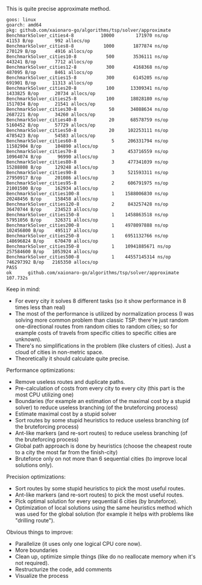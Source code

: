 This is quite precise approximate method.

```
goos: linux
goarch: amd64
pkg: github.com/xaionaro-go/algorithms/tsp/solver/approximate
BenchmarkSolver_cities4-8     	   10000	    171970 ns/op	   41153 B/op	     992 allocs/op
BenchmarkSolver_cities8-8     	    1000	   1877874 ns/op	  270129 B/op	    4916 allocs/op
BenchmarkSolver_cities10-8    	     500	   3536111 ns/op	  443241 B/op	    7712 allocs/op
BenchmarkSolver_cities12-8    	     300	   4168368 ns/op	  487095 B/op	    8461 allocs/op
BenchmarkSolver_cities15-8    	     300	   6145205 ns/op	  691901 B/op	   11313 allocs/op
BenchmarkSolver_cities20-8    	     100	  13309341 ns/op	 1433825 B/op	   20734 allocs/op
BenchmarkSolver_cities25-8    	     100	  18028180 ns/op	 1517034 B/op	   21541 allocs/op
BenchmarkSolver_cities30-8    	      50	  34088634 ns/op	 2687221 B/op	   34260 allocs/op
BenchmarkSolver_cities40-8    	      20	  68578759 ns/op	 5160452 B/op	   57729 allocs/op
BenchmarkSolver_cities50-8    	      20	 102253111 ns/op	 4785423 B/op	   54583 allocs/op
BenchmarkSolver_cities60-8    	       5	 206331794 ns/op	11582904 B/op	  104890 allocs/op
BenchmarkSolver_cities70-8    	       3	 453716559 ns/op	10964074 B/op	   96990 allocs/op
BenchmarkSolver_cities80-8    	       3	 477341039 ns/op	15288808 B/op	  129248 allocs/op
BenchmarkSolver_cities90-8    	       3	 521593311 ns/op	27950917 B/op	  201086 allocs/op
BenchmarkSolver_cities95-8    	       2	 606791975 ns/op	21001500 B/op	  162934 allocs/op
BenchmarkSolver_cities100-8   	       1	1588006830 ns/op	20248456 B/op	  158458 allocs/op
BenchmarkSolver_cities120-8   	       2	 843257428 ns/op	36470744 B/op	  234523 allocs/op
BenchmarkSolver_cities150-8   	       1	1458863518 ns/op	57951056 B/op	  326371 allocs/op
BenchmarkSolver_cities200-8   	       1	4978097888 ns/op	102456800 B/op	  495117 allocs/op
BenchmarkSolver_cities250-8   	       1	6951132766 ns/op	148696824 B/op	  670470 allocs/op
BenchmarkSolver_cities350-8   	       1	10941885671 ns/op	257584600 B/op	 1053924 allocs/op
BenchmarkSolver_cities500-8   	       1	44557145314 ns/op	746297392 B/op	 2165350 allocs/op
PASS
ok  	github.com/xaionaro-go/algorithms/tsp/solver/approximate	107.732s
```

Keep in mind:
* For every city it solves 8 different tasks (so it show performance in 8 times less than real)
* The most of the performance is utilized by normalization process (I was solving more common problem than classic TSP: there're just random one-directional routes from random cities to random cities; so for example costs of travels from specific cities to specific cities are unknown).
* There's no simplifications in the problem (like clusters of cities). Just a cloud of cities in non-metric space.
* Theoretically it should calculate quite precise.

Performance optimizations:
* Remove useless routes and duplicate paths.
* Pre-calculation of costs from every city to every city (this part is the most CPU utilizing one)
* Boundaries (for example an estimation of the maximal cost by a stupid solver) to reduce useless branching (of the bruteforcing process)
* Estimate maximal cost by a stupid solver 
* Sort routes by some stupid heuristics to reduce useless branching (of the bruteforcing process)
* Ant-like markers (and re-sort routes) to reduce useless branching (of the bruteforcing process)
* Global path approach is done by heuristics (choose the cheapest route to a city the most far from the finish-city)
* Bruteforce only on not more than 6 sequential cities (to improve local solutions only).

Precision optimizations:
* Sort routes by some stupid heuristics to pick the most useful routes.
* Ant-like markers (and re-sort routes) to pick the most useful routes.
* Pick optimal solution for every sequential 6 cities (by bruteforce).
* Optimization of local solutions using the same heuristics method which was used for the global solution (for example it helps with problems like "drilling route").

Obvious things to improve:
* Parallelize (it uses only one logical CPU core now).
* More boundaries
* Clean up, optimize simple things (like do no reallocate memory when it's not required).
* Restructurize the code, add comments
* Visualize the process